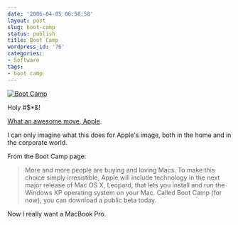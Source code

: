 ```yaml
---
date: '2006-04-05 06:58:58'
layout: post
slug: boot-camp
status: publish
title: Boot Camp
wordpress_id: '76'
categories:
- Software
tags:
- boot camp
---
```


[![Boot Camp](http://static.flickr.com/35/123854089_d892095bab_o.png)](http://www.apple.com/macosx/bootcamp/)

Holy #$*&!

[What an awesome move, Apple](http://www.apple.com/macosx/bootcamp/).

I can only imagine what this does for Apple's image, both in the home and in the corporate world.

From the Boot Camp page:


> More and more people are buying and loving Macs. To make this choice simply irresistible, Apple will include technology in the next major release of Mac OS X, Leopard, that lets you install and run the Windows XP operating system on your Mac. Called Boot Camp (for now), you can download a public beta today.


Now I really want a MacBook Pro.

